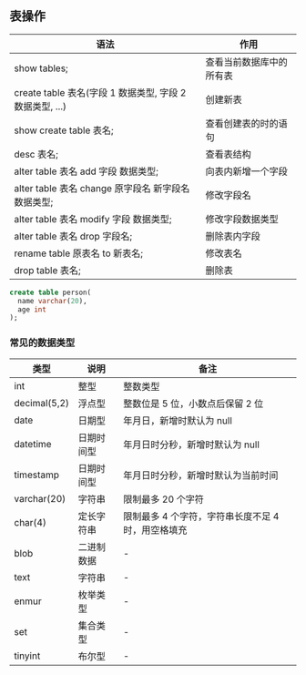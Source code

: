 ## 表操作

| 语法                                                     | 作用                     |
| -------------------------------------------------------- | ------------------------ |
| show tables;                                             | 查看当前数据库中的所有表 |
| create table 表名(字段 1 数据类型, 字段 2 数据类型, ...) | 创建新表                 |
| show create table 表名;                                  | 查看创建表的时的语句     |
| desc 表名;                                               | 查看表结构               |
| alter table 表名 add 字段 数据类型;                      | 向表内新增一个字段       |
| alter table 表名 change 原字段名 新字段名 数据类型;      | 修改字段名               |
| alter table 表名 modify 字段 数据类型;                   | 修改字段数据类型         |
| alter table 表名 drop 字段名;                            | 删除表内字段             |
| rename table 原表名 to 新表名;                           | 修改表名                 |
| drop table 表名;                                         | 删除表                   |

```sql
create table person(
  name varchar(20),
  age int
);
```

### 常见的数据类型

| 类型         | 说明       | 备注                                               |
| ------------ | ---------- | -------------------------------------------------- |
| int          | 整型       | 整数类型                                           |
| decimal(5,2) | 浮点型     | 整数位是 5 位，小数点后保留 2 位                   |
| date         | 日期型     | 年月日，新增时默认为 null                          |
| datetime     | 日期时间型 | 年月日时分秒，新增时默认为 null                    |
| timestamp    | 日期时间型 | 年月日时分秒，新增时默认为当前时间                 |
| varchar(20)  | 字符串     | 限制最多 20 个字符                                 |
| char(4)      | 定长字符串 | 限制最多 4 个字符，字符串长度不足 4 时，用空格填充 |
| blob         | 二进制数据 | -                                                  |
| text         | 字符串     | -                                                  |
| enmur        | 枚举类型   | -                                                  |
| set          | 集合类型   | -                                                  |
| tinyint      | 布尔型     | -                                                  |
